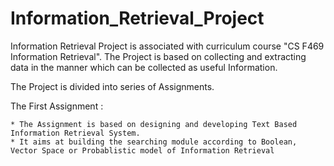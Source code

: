 # Information_Retrieval_Project
Information Retrieval Project is associated with curriculum course "CS F469 Information Retrieval". The Project is based on collecting and extracting data in the manner which can be collected as useful Information.

The Project is divided into series of Assignments.

The First Assignment :

    * The Assignment is based on designing and developing Text Based Information Retrieval System.
    * It aims at building the searching module according to Boolean, Vector Space or Probablistic model of Information Retrieval
    

